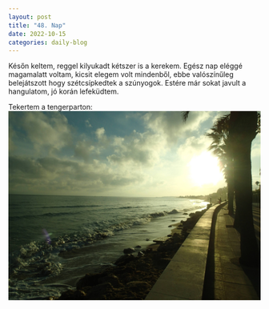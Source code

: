 ```yaml
---
layout: post
title: "48. Nap"
date: 2022-10-15
categories: daily-blog
---
```


Későn keltem, reggel kilyukadt kétszer is a kerekem. Egész nap eléggé magamalatt voltam, kicsit elegem volt mindenből, ebbe valószínűleg belejátszott hogy szétcsípkedtek a szúnyogok. Estére már sokat javult a hangulatom, jó korán lefeküdtem.

Tekertem a tengerparton: ![Tengerpart](/day48sea.jpg)
